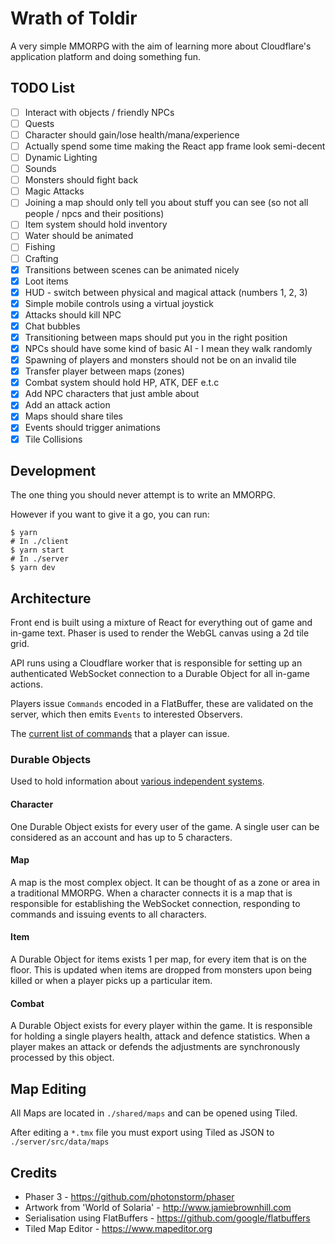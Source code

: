 # Wrath of Toldir

A very simple MMORPG with the aim of learning more about Cloudflare's application platform and doing something fun.

## TODO List

- [ ] Interact with objects / friendly NPCs
- [ ] Quests
- [ ] Character should gain/lose health/mana/experience
- [ ] Actually spend some time making the React app frame look semi-decent
- [ ] Dynamic Lighting
- [ ] Sounds
- [ ] Monsters should fight back
- [ ] Magic Attacks
- [ ] Joining a map should only tell you about stuff you can see (so not all people / npcs and their positions)
- [ ] Item system should hold inventory
- [ ] Water should be animated
- [ ] Fishing
- [ ] Crafting
- [X] Transitions between scenes can be animated nicely
- [X] Loot items
- [X] HUD - switch between physical and magical attack (numbers 1, 2, 3)
- [X] Simple mobile controls using a virtual joystick
- [X] Attacks should kill NPC
- [X] Chat bubbles
- [X] Transitioning between maps should put you in the right position
- [X] NPCs should have some kind of basic AI - I mean they walk randomly
- [X] Spawning of players and monsters should not be on an invalid tile
- [X] Transfer player between maps (zones)
- [X] Combat system should hold HP, ATK, DEF e.t.c
- [X] Add NPC characters that just amble about
- [X] Add an attack action
- [X] Maps should share tiles
- [X] Events should trigger animations
- [X] Tile Collisions

## Development

The one thing you should never attempt is to write an MMORPG.

However if you want to give it a go, you can run:

```shell
$ yarn
# In ./client
$ yarn start
# In ./server
$ yarn dev
```

## Architecture

Front end is built using a mixture of React for everything out of game and in-game text. Phaser is used to render the WebGL canvas using a 2d tile grid.

API runs using a Cloudflare worker that is responsible for setting up an authenticated WebSocket connection to a Durable Object for all in-game actions.

Players issue `Commands` encoded in a FlatBuffer, these are validated on the server, which then emits `Events` to interested Observers.

The [current list of commands](https://github.com/jasoncabot/wrath-of-toldir/blob/main/shared/flatbuffers/commands.fbs#L35) that a player can issue.

### Durable Objects

Used to hold information about [various independent systems](https://github.com/jasoncabot/wrath-of-toldir/tree/main/server/src/durable-objects).

#### Character

One Durable Object exists for every user of the game. A single user can be considered as an account and has up to 5 characters.

#### Map

A map is the most complex object. It can be thought of as a zone or area in a traditional MMORPG. When a character connects it is a map that is responsible for establishing the WebSocket connection, responding to commands and issuing events to all characters.

#### Item

A Durable Object for items exists 1 per map, for every item that is on the floor. This is updated when items are dropped from monsters upon being killed or when a player picks up a particular item.

#### Combat

A Durable Object exists for every player within the game. It is responsible for holding a single players health, attack and defence statistics. When a player makes an attack or defends the adjustments are synchronously processed by this object.

## Map Editing

All Maps are located in `./shared/maps` and can be opened using Tiled.

After editing a `*.tmx` file you must export using Tiled as JSON to `./server/src/data/maps`

## Credits

* Phaser 3 - https://github.com/photonstorm/phaser
* Artwork from 'World of Solaria' - http://www.jamiebrownhill.com
* Serialisation using FlatBuffers - https://github.com/google/flatbuffers
* Tiled Map Editor - https://www.mapeditor.org
